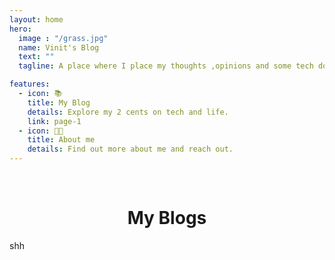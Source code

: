 ```yaml
---
layout: home
hero:
  image : "/grass.jpg"
  name: Vinit's Blog
  text: ""
  tagline: A place where I place my thoughts ,opinions and some tech docs.  

features:
  - icon: 📚
    title: My Blog
    details: Explore my 2 cents on tech and life.
    link: page-1
  - icon: 👨‍💻
    title: About me
    details: Find out more about me and reach out.
---
```


<!-- <Home imgUrl="/grass.jpg" 
      title="Vinit's Blog" 
      desc="Less is more." 
      :links="[{ url: 'https://github.com/izhichao/vitepress-theme-minimalism', text: 'Github ->' }]" 
/> -->
<br>




<h1 style="text-align: center; align-self: center;">My Blogs</h1>


<script setup>
  import { useData } from "vitepress";
  const { theme } = useData();
  const page = theme.value.page;
  const posts = theme.value.posts.slice(0,7);
</script>

<Page :posts="posts" :pageConfig="page" :pageCurrent="1" :pageTotal="2" :index="false" :pageMax="page?.max || 5" :pinned="page?.pinned || '[pin]'"/>

<a href="./J" style="text-decoration:none;"> shh </a>